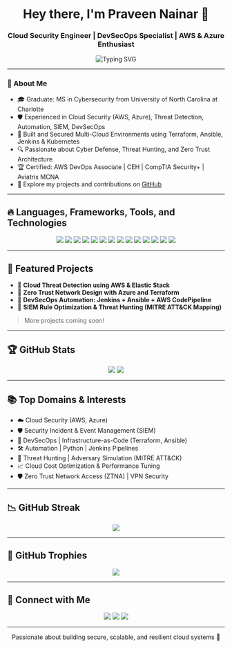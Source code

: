<h1 align="center">Hey there, I'm Praveen Nainar 👋</h1>
<h3 align="center">Cloud Security Engineer | DevSecOps Specialist | AWS & Azure Enthusiast</h3>

<p align="center">
  <img src="https://readme-typing-svg.demolab.com?font=Fira+Code&duration=3000&pause=1000&center=true&vCenter=true&width=500&lines=Cloud+Security+%7C+DevSecOps+%7C+Automation+%7C+Threat+Hunting;AWS+%7C+Azure+%7C+Terraform+%7C+Ansible;Building+secure+and+resilient+infrastructures" alt="Typing SVG" />
</p>

---

### 🧠 About Me

- 🎓 Graduate: MS in Cybersecurity from University of North Carolina at Charlotte
- 🛡️ Experienced in Cloud Security (AWS, Azure), Threat Detection, Automation, SIEM, DevSecOps
- 🚀 Built and Secured Multi-Cloud Environments using Terraform, Ansible, Jenkins & Kubernetes
- 🔍 Passionate about Cyber Defense, Threat Hunting, and Zero Trust Architecture
- 🏆 Certified: AWS DevOps Associate | CEH | CompTIA Security+ | Aviatrix MCNA
- 📝 Explore my projects and contributions on [GitHub](https://github.com/praveen-nb)

---

## 🔥 Languages, Frameworks, Tools, and Technologies

<p align="center">
  <img src="https://img.shields.io/badge/-Python-3776AB?style=flat&logo=python&logoColor=white" />
  <img src="https://img.shields.io/badge/-Java-007396?style=flat&logo=java&logoColor=white" />
  <img src="https://img.shields.io/badge/-SpringBoot-6DB33F?style=flat&logo=springboot&logoColor=white" />
  <img src="https://img.shields.io/badge/-AWS-232F3E?style=flat&logo=amazon-aws&logoColor=white" />
  <img src="https://img.shields.io/badge/-Azure-0078D4?style=flat&logo=microsoft-azure&logoColor=white" />
  <img src="https://img.shields.io/badge/-Terraform-7B42BC?style=flat&logo=terraform&logoColor=white" />
  <img src="https://img.shields.io/badge/-Ansible-E00?style=flat&logo=ansible&logoColor=white" />
  <img src="https://img.shields.io/badge/-Kubernetes-326CE5?style=flat&logo=kubernetes&logoColor=white" />
  <img src="https://img.shields.io/badge/-Docker-2496ED?style=flat&logo=docker&logoColor=white" />
  <img src="https://img.shields.io/badge/-Jenkins-D24939?style=flat&logo=jenkins&logoColor=white" />
  <img src="https://img.shields.io/badge/-ElasticStack-005571?style=flat&logo=elasticstack&logoColor=white" />
  <img src="https://img.shields.io/badge/-SIEM-4DB33D?style=flat&logo=security&logoColor=white" />
  <img src="https://img.shields.io/badge/-Git-F05032?style=flat&logo=git&logoColor=white" />
  <img src="https://img.shields.io/badge/-Linux-FCC624?style=flat&logo=linux&logoColor=black" />
</p>

---

## 💼 Featured Projects

- 🌊 **Cloud Threat Detection using AWS & Elastic Stack**  
- 🏰 **Zero Trust Network Design with Azure and Terraform**
- 🤖 **DevSecOps Automation: Jenkins + Ansible + AWS CodePipeline**
- 📡 **SIEM Rule Optimization & Threat Hunting (MITRE ATT&CK Mapping)**

> More projects coming soon!

---

## 🏆 GitHub Stats

<p align="center">
  <img src="https://github-readme-stats.vercel.app/api?username=praveen-nb&show_icons=true&theme=gruvbox&count_private=true&hide_title=false"/>
  <img src="https://github-readme-stats.vercel.app/api/top-langs/?username=praveen-nb&layout=compact&theme=gruvbox"/>
</p>

---

## 📚 Top Domains & Interests

- ☁️ Cloud Security (AWS, Azure)
- 🛡️ Security Incident & Event Management (SIEM)
- 🔐 DevSecOps | Infrastructure-as-Code (Terraform, Ansible)
- 🛠️ Automation | Python | Jenkins Pipelines
- 🧠 Threat Hunting | Adversary Simulation (MITRE ATT&CK)
- 📈 Cloud Cost Optimization & Performance Tuning
- 🛡️ Zero Trust Network Access (ZTNA) | VPN Security

---

## 📉 GitHub Streak

<p align="center">
  <img src="https://github-readme-streak-stats.herokuapp.com/?user=praveen-nb&theme=gruvbox" />
</p>

---

## 🌟 GitHub Trophies

<p align="center">
  <img src="https://github-profile-trophy.vercel.app/?username=praveen-nb&theme=gruvbox&no-frame=true&margin-w=15" />
</p>

---

## 📢 Connect with Me

<p align="center">
  <a href="https://www.linkedin.com/in/praveen-nb" target="_blank"><img src="https://img.shields.io/badge/-LinkedIn-0077B5?style=flat-square&logo=linkedin&logoColor=white" /></a>
  <a href="mailto:praveen.nainar11@gmail.com" target="_blank"><img src="https://img.shields.io/badge/-Gmail-D14836?style=flat-square&logo=gmail&logoColor=white" /></a>
  <a href="https://github.com/praveen-nb" target="_blank"><img src="https://img.shields.io/badge/-GitHub-181717?style=flat-square&logo=github&logoColor=white" /></a>
</p>

---

<p align="center">Passionate about building secure, scalable, and resilient cloud systems 🌌</p>

